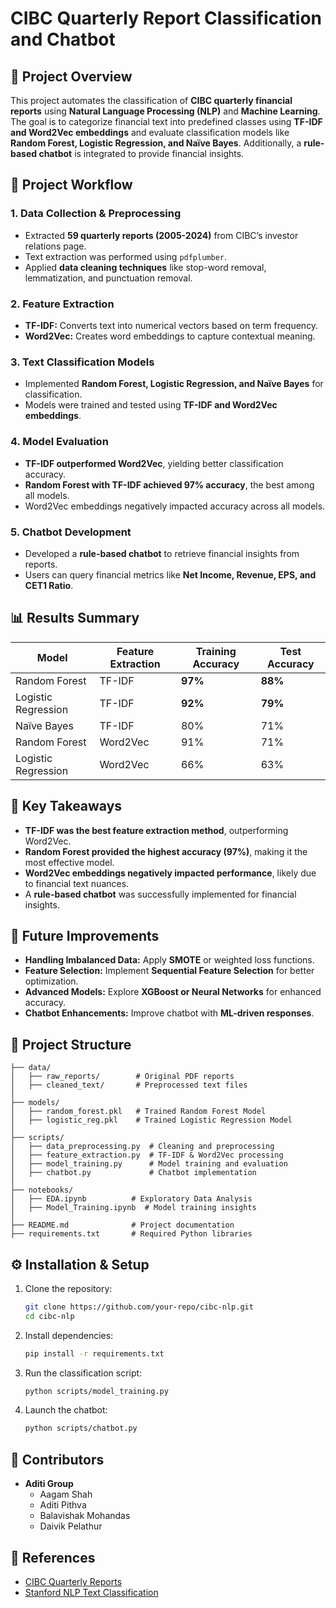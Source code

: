 # CIBC Quarterly Report Classification and Chatbot

## 📌 Project Overview
This project automates the classification of **CIBC quarterly financial reports** using **Natural Language Processing (NLP)** and **Machine Learning**. The goal is to categorize financial text into predefined classes using **TF-IDF and Word2Vec embeddings** and evaluate classification models like **Random Forest, Logistic Regression, and Naïve Bayes**. Additionally, a **rule-based chatbot** is integrated to provide financial insights.

## 🚀 Project Workflow
### **1. Data Collection & Preprocessing**
- Extracted **59 quarterly reports (2005-2024)** from CIBC’s investor relations page.
- Text extraction was performed using `pdfplumber`.
- Applied **data cleaning techniques** like stop-word removal, lemmatization, and punctuation removal.

### **2. Feature Extraction**
- **TF-IDF:** Converts text into numerical vectors based on term frequency.
- **Word2Vec:** Creates word embeddings to capture contextual meaning.

### **3. Text Classification Models**
- Implemented **Random Forest, Logistic Regression, and Naïve Bayes** for classification.
- Models were trained and tested using **TF-IDF and Word2Vec embeddings**.

### **4. Model Evaluation**
- **TF-IDF outperformed Word2Vec**, yielding better classification accuracy.
- **Random Forest with TF-IDF achieved 97% accuracy**, the best among all models.
- Word2Vec embeddings negatively impacted accuracy across all models.

### **5. Chatbot Development**
- Developed a **rule-based chatbot** to retrieve financial insights from reports.
- Users can query financial metrics like **Net Income, Revenue, EPS, and CET1 Ratio**.

## 📊 Results Summary
| Model | Feature Extraction | Training Accuracy | Test Accuracy |
|--------|------------------|----------------|-------------|
| Random Forest | TF-IDF | **97%** | **88%** |
| Logistic Regression | TF-IDF | **92%** | **79%** |
| Naïve Bayes | TF-IDF | 80% | 71% |
| Random Forest | Word2Vec | 91% | 71% |
| Logistic Regression | Word2Vec | 66% | 63% |

## 📌 Key Takeaways
- **TF-IDF was the best feature extraction method**, outperforming Word2Vec.
- **Random Forest provided the highest accuracy (97%)**, making it the most effective model.
- **Word2Vec embeddings negatively impacted performance**, likely due to financial text nuances.
- A **rule-based chatbot** was successfully implemented for financial insights.

## 🔮 Future Improvements
- **Handling Imbalanced Data:** Apply **SMOTE** or weighted loss functions.
- **Feature Selection:** Implement **Sequential Feature Selection** for better optimization.
- **Advanced Models:** Explore **XGBoost or Neural Networks** for enhanced accuracy.
- **Chatbot Enhancements:** Improve chatbot with **ML-driven responses**.

## 📂 Project Structure
```
├── data/
│   ├── raw_reports/        # Original PDF reports
│   ├── cleaned_text/       # Preprocessed text files
│
├── models/
│   ├── random_forest.pkl   # Trained Random Forest Model
│   ├── logistic_reg.pkl    # Trained Logistic Regression Model
│
├── scripts/
│   ├── data_preprocessing.py  # Cleaning and preprocessing
│   ├── feature_extraction.py  # TF-IDF & Word2Vec processing
│   ├── model_training.py      # Model training and evaluation
│   ├── chatbot.py             # Chatbot implementation
│
├── notebooks/
│   ├── EDA.ipynb          # Exploratory Data Analysis
│   ├── Model_Training.ipynb  # Model training insights
│
├── README.md              # Project documentation
├── requirements.txt       # Required Python libraries
```

## ⚙️ Installation & Setup
1. Clone the repository:
   ```bash
   git clone https://github.com/your-repo/cibc-nlp.git
   cd cibc-nlp
   ```
2. Install dependencies:
   ```bash
   pip install -r requirements.txt
   ```
3. Run the classification script:
   ```bash
   python scripts/model_training.py
   ```
4. Launch the chatbot:
   ```bash
   python scripts/chatbot.py
   ```

## 🤝 Contributors
- **Aditi Group**  
  - Aagam Shah  
  - Aditi Pithva  
  - Balavishak Mohandas  
  - Daivik Pelathur  

## 📜 References
- [CIBC Quarterly Reports](https://www.cibc.com/en/about-cibc/investor-relations/quarterly-results.html)
- [Stanford NLP Text Classification](https://nlp.stanford.edu/IR-book/information-retrieval-book.html)

